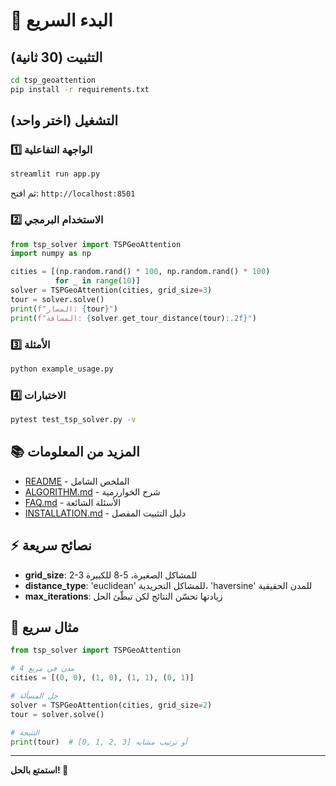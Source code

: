 # 🚀 البدء السريع

## التثبيت (30 ثانية)

```bash
cd tsp_geoattention
pip install -r requirements.txt
```

## التشغيل (اختر واحد)

### 1️⃣ الواجهة التفاعلية
```bash
streamlit run app.py
```
ثم افتح: `http://localhost:8501`

### 2️⃣ الاستخدام البرمجي
```python
from tsp_solver import TSPGeoAttention
import numpy as np

cities = [(np.random.rand() * 100, np.random.rand() * 100) 
          for _ in range(10)]
solver = TSPGeoAttention(cities, grid_size=3)
tour = solver.solve()
print(f"المسار: {tour}")
print(f"المسافة: {solver.get_tour_distance(tour):.2f}")
```

### 3️⃣ الأمثلة
```bash
python example_usage.py
```

### 4️⃣ الاختبارات
```bash
pytest test_tsp_solver.py -v
```

## 📚 المزيد من المعلومات

- [README](README.md) - الملخص الشامل
- [ALGORITHM.md](ALGORITHM.md) - شرح الخوارزمية
- [FAQ.md](FAQ.md) - الأسئلة الشائعة
- [INSTALLATION.md](INSTALLATION.md) - دليل التثبيت المفصل

## ⚡ نصائح سريعة

- **grid_size**: 2-3 للمشاكل الصغيرة، 5-8 للكبيرة
- **distance_type**: 'euclidean' للمشاكل التجريدية، 'haversine' للمدن الحقيقية
- **max_iterations**: زيادتها تحسّن النتائج لكن تبطّئ الحل

## 🎯 مثال سريع

```python
from tsp_solver import TSPGeoAttention

# 4 مدن في مربع
cities = [(0, 0), (1, 0), (1, 1), (0, 1)]

# حل المسألة
solver = TSPGeoAttention(cities, grid_size=2)
tour = solver.solve()

# النتيجة
print(tour)  # [0, 1, 2, 3] أو ترتيب مشابه
```

---

**استمتع بالحل! 🎉**
